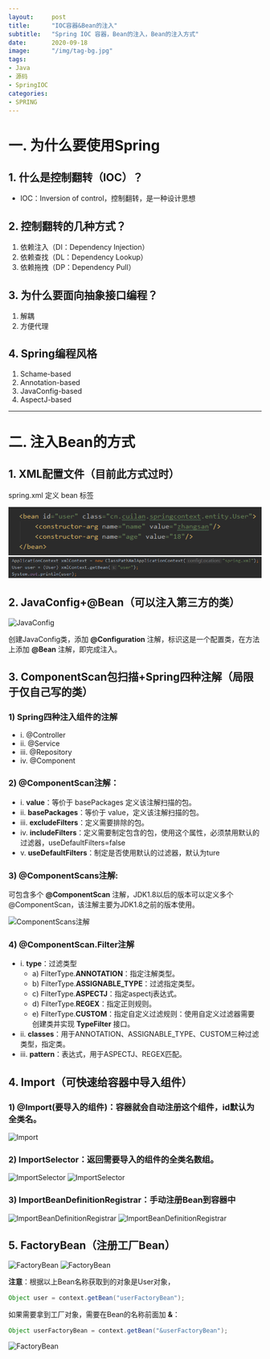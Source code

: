 ```yaml
---
layout:     post 
title:      "IOC容器&Bean的注入"
subtitle:   "Spring IOC 容器，Bean的注入，Bean的注入方式"
date:       2020-09-18
image:      "/img/tag-bg.jpg"
tags:
- Java
- 源码
- SpringIOC
categories:
- SPRING
---
```


# 一. 为什么要使用Spring

## 1. 什么是控制翻转（IOC）？
* IOC：Inversion of control，控制翻转，是一种设计思想

## 2. 控制翻转的几种方式？
1. 依赖注入（DI：Dependency Injection）
2. 依赖查找（DL：Dependency Lookup）
3. 依赖拖拽（DP：Dependency Pull）

## 3. 为什么要面向抽象接口编程？
1. 解耦
2. 方便代理

## 4. Spring编程风格
1. Schame-based
2. Annotation-based
3. JavaConfig-based
4. AspectJ-based

---

# 二. 注入Bean的方式

## 1. XML配置文件（目前此方式过时）

spring.xml 定义 bean 标签

![SpringXML注入](springioc01/1.png "SpringXML注入")
![SpringXML注入](springioc01/2.png "SpringXML注入")

## 2. JavaConfig+@Bean（可以注入第三方的类）

![JavaConfig](/images/spring/springioc/springioc01/3.png "JavaConfig")

创建JavaConfig类，添加 **@Configuration** 注解，标识这是一个配置类，在方法上添加 **@Bean** 注解，即完成注入。

## 3. ComponentScan包扫描+Spring四种注解（局限于仅自己写的类）

### 1) Spring四种注入组件的注解
* i. @Controller
* ii. @Service
* iii. @Repository
* iv. @Component

### 2) @ComponentScan注解：
* i. **value**：等价于 basePackages 定义该注解扫描的包。
* ii. **basePackages**：等价于 value，定义该注解扫描的包。
* iii. **excludeFilters**：定义需要排除的包。
* iv. **includeFilters**：定义需要制定包含的包，使用这个属性，必须禁用默认的过滤器，useDefaultFilters=false
* v. **useDefaultFilters**：制定是否使用默认的过滤器，默认为ture

### 3) @ComponentScans注解:
可包含多个 **@ComponentScan** 注解，JDK1.8以后的版本可以定义多个@ComponentScan，该注解主要为JDK1.8之前的版本使用。

![ComponentScans注解](/images/spring/springioc/springioc01/4.png "ComponentScans注解")

### 4) @ComponentScan.Filter注解
* i. **type**：过滤类型
  * a) FilterType.**ANNOTATION**：指定注解类型。
  * b) FilterType.**ASSIGNABLE_TYPE**：过滤指定类型。
  * c) FilterType.**ASPECTJ**：指定aspectj表达式。
  * d) FilterType.**REGEX**：指定正则规则。
  *	e) FilterType.**CUSTOM**：指定自定义过滤规则：使用自定义过滤器需要创建类并实现 **TypeFilter** 接口。
* ii. **classes**：用于ANNOTATION、ASSIGNABLE_TYPE、CUSTOM三种过滤类型，指定类。
* iii. **pattern**：表达式，用于ASPECTJ、REGEX匹配。

## 4. Import（可快速给容器中导入组件）
### 1) @Import(要导入的组件)：容器就会自动注册这个组件，id默认为全类名。

![Import](/images/spring/springioc/springioc01/5.png "Import")

### 2) ImportSelector：返回需要导入的组件的全类名数组。

![ImportSelector](/images/spring/springioc/springioc01/6.png "ImportSelector")
![ImportSelector](/images/spring/springioc/springioc01/7.png "ImportSelector")

### 3) ImportBeanDefinitionRegistrar：手动注册Bean到容器中

![ImportBeanDefinitionRegistrar](/images/spring/springioc/springioc01/8.png "ImportBeanDefinitionRegistrar")
![ImportBeanDefinitionRegistrar](/images/spring/springioc/springioc01/9.png "ImportBeanDefinitionRegistrar")

## 5. FactoryBean（注册工厂Bean）

![FactoryBean](/images/spring/springioc/springioc01/10.png "FactoryBean")
![FactoryBean](/images/spring/springioc/springioc01/11.png "FactoryBean")

**注意**：根据以上Bean名称获取到的对象是User对象，

```java
Object user = context.getBean("userFactoryBean");
```

如果需要拿到工厂对象，需要在Bean的名称前面加 **&**：

```java
Object userFactoryBean = context.getBean("&userFactoryBean");
```

![FactoryBean](/images/spring/springioc/springioc01/12.png "FactoryBean")
